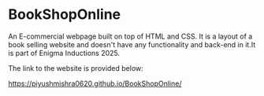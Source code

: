 # BookShopOnline

An E-commercial webpage built on top of HTML and CSS. It is a layout of a book selling website and doesn't have any functionality and back-end in it.It is part of Enigma Inductions 2025.

The link to the website is provided below:

https://piyushmishra0620.github.io/BookShopOnline/
